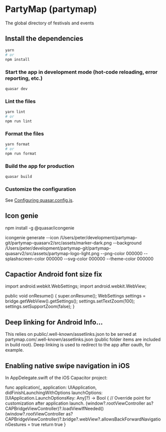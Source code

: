 # PartyMap (partymap)

The global directory of festivals and events

## Install the dependencies

```bash
yarn
# or
npm install
```

### Start the app in development mode (hot-code reloading, error reporting, etc.)

```bash
quasar dev
```

### Lint the files

```bash
yarn lint
# or
npm run lint
```

### Format the files

```bash
yarn format
# or
npm run format
```

### Build the app for production

```bash
quasar build
```

### Customize the configuration

See [Configuring quasar.config.js](https://v2.quasar.dev/quasar-cli-vite/quasar-config-js).

## Icon genie

npm install -g @quasar/icongenie

icongenie generate --icon /Users/peter/development/partymap-git/partymap-quasarv2/src/assets/marker-dark.png --background /Users/peter/development/partymap-git/partymap-quasarv2/src/assets/partymap-logo-light.png --png-color 000000 --splashscreen-color 000000 --svg-color 000000 --theme-color 000000

## Capactior Android font size fix

import android.webkit.WebSettings;
import android.webkit.WebView;

public void onResume() {
super.onResume();
WebSettings settings = bridge.getWebView().getSettings();
settings.setTextZoom(100);
settings.setSupportZoom(false);
}

## Deep linking for Android Info...

This relies on public/.well-known/assetlinks.json to be served at partymap.com/.well-known/assetlinks.json (public folder items are included in build root). Deep linking is used to redirect to the app after oauth, for example.

## Enabling native swipe navigation in iOS

In AppDelegate.swift of the iOS Capacitor project:

func application(\_ application: UIApplication, didFinishLaunchingWithOptions launchOptions: [UIApplication.LaunchOptionsKey: Any]?) -> Bool {
// Override point for customization after application launch.
(window?.rootViewController as? CAPBridgeViewController)?.loadViewIfNeeded()
(window?.rootViewController as? CAPBridgeViewController)?.bridge?.webView?.allowsBackForwardNavigationGestures = true
return true
}

